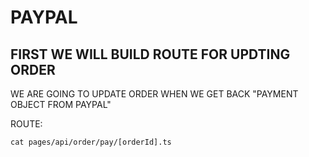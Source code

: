 # PAYPAL

## FIRST WE WILL BUILD ROUTE FOR UPDTING ORDER

WE ARE GOING TO UPDATE ORDER WHEN WE GET BACK "PAYMENT OBJECT FROM PAYPAL"

ROUTE:

```
cat pages/api/order/pay/[orderId].ts
```
